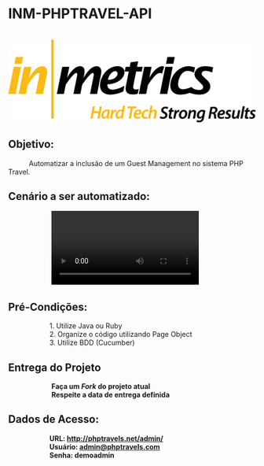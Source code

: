 # INM-PHPTRAVEL-API  

&emsp;&emsp;&emsp;&emsp;&emsp;&emsp; ![Alt Text](https://github.com/desafioinmetrics/inm-phptravel-web/raw/master/Inmetrics_Hard_Tech_Strong_Results.png)

## Objetivo: 

 &emsp;&emsp;&emsp;Automatizar a inclusão de um Guest Management no sistema PHP Travel.
 
## Cenário a ser automatizado:

&emsp;&emsp;&emsp;&emsp;&emsp;&emsp; ![Download do Video do Cenário](https://github.com/desafioinmetrics/inm-phptravel-web/raw/master/DESAFIO_INMETRICS.mp4)
 
## Pré-Condições: 

&emsp;&emsp;&emsp;&emsp;&emsp;&emsp;1. Utilize Java ou Ruby <br>
&emsp;&emsp;&emsp;&emsp;&emsp;&emsp;2. Organize o código utilizando Page Object <br>
&emsp;&emsp;&emsp;&emsp;&emsp;&emsp;3. Utilize BDD (Cucumber) <br>

## Entrega do Projeto

&emsp;&emsp;&emsp;&emsp;&emsp;&emsp; **Faça um *Fork* do projeto atual** <br>
&emsp;&emsp;&emsp;&emsp;&emsp;&emsp; **Respeite a data de entrega definida** <br>

## Dados de Acesso:

<b> &emsp;&emsp;&emsp;&emsp;&emsp;&emsp;URL: http://phptravels.net/admin/</br>
<b> &emsp;&emsp;&emsp;&emsp;&emsp;&emsp;Usuário: admin@phptravels.com</br>
<b> &emsp;&emsp;&emsp;&emsp;&emsp;&emsp;Senha: demoadmin</br>


